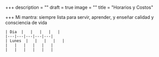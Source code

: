 +++
description = ""
draft = true
image = ""
title = "Horarios y Costos"

+++
Mi mantra: siempre lista para servir, aprender, y enseñar calidad y consciencia de vida

    | Dia  |   |   |   |   |
    |---|---|---|---|---|
    | Lunes  |   |   |   |   |
    |   |   |   |   |   |
    |   |   |   |   |   |